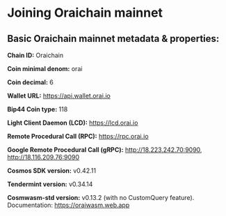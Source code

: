 # Joining Oraichain mainnet

## Basic Oraichain mainnet metadata & properties:

**Chain ID:** Oraichain

**Coin minimal denom:** orai

**Coin decimal:** 6

**Wallet URL:** https://api.wallet.orai.io

**Bip44 Coin type:** 118

**Light Client Daemon (LCD):** https://lcd.orai.io

**Remote Procedural Call (RPC):** https://rpc.orai.io

**Google Remote Procedural Call (gRPC):** http://18.223.242.70:9090, http://18.116.209.76:9090

**Cosmos SDK version:** v0.42.11

**Tendermint version:** v0.34.14

**Cosmwasm-std version:** v0.13.2 (with no CustomQuery feature). Documentation: https://oraiwasm.web.app